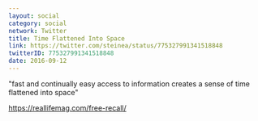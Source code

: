 ```yaml
---
layout: social
category: social
network: Twitter
title: Time Flattened Into Space
link: https://twitter.com/steinea/status/775327991341518848
twitterID: 775327991341518848
date: 2016-09-12
---
```


"fast and continually easy access to information creates a sense of time flattened into space"

<https://reallifemag.com/free-recall/>
